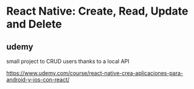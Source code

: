 # React Native: Create, Read, Update and Delete

## udemy

small project to CRUD users thanks to a local API

https://www.udemy.com/course/react-native-crea-aplicaciones-para-android-y-ios-con-react/
